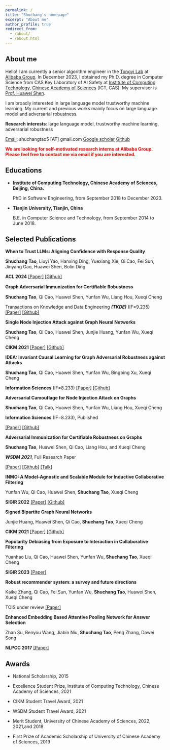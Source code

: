 ```yaml
---
permalink: /
title: "Shuchang's homepage"
excerpt: "About me"
author_profile: true
redirect_from: 
  - /about/
  - /about.html
---
```


## About me

Hello! I am currently a senior algorithm engineer in the [Tongyi Lab](https://tongyi.aliyun.com/) at [Alibaba Group](https://www.alibabagroup.com/). In December 2023, I obtained my Ph.D. degree in Computer Science from CAS Key Laboratory of AI Safety at [Institute of Computing Technology](http://www.ict.cas.cn/), [Chinese Academy of Sciences](https://www.cas.cn/) (ICT, CAS). My supervisor is [Prof. Huawei Shen](http://www.ict.cas.cn/sourcedb_2018_ict_cas/cn/jssrck/201402/t20140221_4037648.html ). 

I am broadly interested in large language model trustworthy machine learning. My current and previous works mainly focus on large language model and adversarial robustness. 

**Research interests**: large language model, trustworthy machine learning, adversarial robustness

[Email](shuchangtao5@gmail.com): shuchangtao5 [AT] gmail.com  [Google scholar](https://scholar.google.com/citations?user=LdavvIwAAAAJ&hl=zh-CN)    [Github](https://github.com/TaoShuchang)

<span style="color: red;">**We are looking for self-motivated research interns at Alibaba Group. Please feel free to contact me via email if you are interested.**</span>

## Educations

- **Institute of Computing Technology, Chinese Academy of Sciences, Beijing, China.**
  
  PhD in Software Engineering, from September 2018 to December 2023.
  
- **Tianjin University, Tianjin, China**

  B.E. in Computer Science and Technology, from September 2014 to June 2018.



## Selected Publications


**When to Trust LLMs: Aligning Confidence with Response Quality**

**Shuchang** **Tao**, Liuyi Yao, Hanxing Ding, Yuexiang Xie, Qi Cao, Fei Sun, Jinyang Gao, Huawei Shen, Bolin Ding

**ACL 2024** [[Paper]](https://arxiv.org/abs/2404.17287) [[Github]](https://github.com/TaoShuchang/CONQORD)

**Graph Adversarial Immunization for Certiﬁable Robustness**

**Shuchang Tao**,  Qi Cao, Huawei Shen, Yunfan Wu, Liang Hou, Xueqi Cheng

Transactions on Knowledge and Data Engineering ***(TKDE)*** (IF=9.235) [[Paper]](https://arxiv.org/abs/2302.08051) [[Github]](https://github.com/TaoShuchang/AdvImmune_node/)

**Single Node Injection Attack against Graph Neural Networks**

**Shuchang Tao**, Qi Cao, Huawei Shen, Junjie Huang, Yunfan Wu, Xueqi Cheng

 **CIKM 2021** [[Paper]](https://arxiv.org/abs/2108.13049) [[Github]](https://github.com/TaoShuchang/G-NIA)

**IDEA: Invariant Causal Learning for Graph Adversarial Robustness against Attacks**

**Shuchang Tao**,  Qi Cao, Huawei Shen, Yunfan Wu, Bingbing Xu, Xueqi Cheng

**Information Sciences** (IF=8.233) [[Paper]](https://arxiv.org/abs/2305.15792) [[Github]](https://github.com/TaoShuchang/IDEA_repo)

**Adversarial Camouflage for Node Injection Attack on Graphs**

**Shuchang Tao**,  Qi Cao, Huawei Shen, Yunfan Wu, Liang Hou, Xueqi Cheng

**Information Sciences** (IF=8.233), Published

[[Paper]](https://arxiv.org/abs/2208.01819) [[Github]](https://github.com/TaoShuchang/CANA)

**Adversarial Immunization for Certifiable Robustness on Graphs**

**Shuchang Tao**, Huawei Shen, Qi Cao, Liang Hou, and Xueqi Cheng

 ***WSDM 2021***, Full Research Paper

[[Paper]](https://arxiv.org/abs/2007.09647) [[Github]](https://github.com/TaoShuchang/AdvImmune) [[Talk]](https://www.bilibili.com/video/BV1n5411m7ZH)

**INMO: A Model-Agnostic and Scalable Module for Inductive Collaborative Filtering**

Yunfan Wu, Qi Cao, Huawei Shen, **Shuchang Tao**, Xueqi Cheng

 **SIGIR 2022** [[Paper]](https://arxiv.org/abs/2107.05247) [[Github]](https://github.com/WuYunfan/igcn_cf)

**Signed Bipartite Graph Neural Networks**

Junjie Huang, Huawei Shen, Qi Cao, **Shuchang Tao**, Xueqi Cheng

 **CIKM 2021** [[Paper]](https://arxiv.org/abs/2108.09638) [[Github]](https://github.com/huangjunjie-cs/SBGNN)

**Popularity Debiasing from Exposure to Interaction in Collaborative Filtering**

Yuanhao Liu, Qi Cao, Huawei Shen, Yunfan Wu, **Shuchang Tao**, Xueqi Cheng

 **SIGIR 2023** [[Paper]](https://arxiv.org/abs/2305.05204) 

**Robust recommender system: a survey and future directions**

Kaike Zhang, Qi Cao, Fei Sun, Yunfan Wu, **Shuchang Tao**, Huawei Shen, Xueqi Cheng

TOIS under review [[Paper]](https://arxiv.org/abs/2309.02057) 

**Enhanced Embedding Based Attentive Pooling Network for Answer Selection**

Zhan Su, Benyou Wang, Jiabin Niu, **Shuchang Tao**, Peng Zhang, Dawei Song

 **NLPCC 2017** [[Paper]](https://www.researchgate.net/profile/Benyou-Wang/publication/322248056_Enhanced_Embedding_Based_Attentive_Pooling_Network_for_Answer_Selection/links/5bee7eb7299bf1124fd6014c/Enhanced-Embedding-Based-Attentive-Pooling-Network-for-Answer-Selection.pdf) 





## Awards

- National Scholarship, 2015

- Excellence Student Prize, Institute of Computing Technology, Chinese Academy of Sciences, 2021

- CIKM Student Travel Award, 2021

- WSDM Student Travel Award, 2021

- Merit Student, University of Chinese Academy of Sciences, 2022, 2021,and 2018

- First Prize of Academic Scholarship of University of Chinese Academy of Sciences, 2019

  

